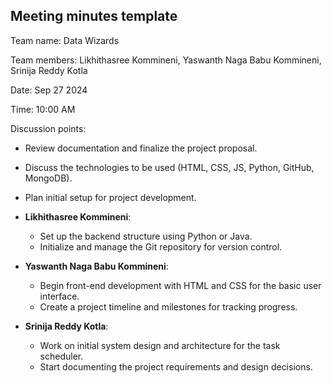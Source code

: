 ## Meeting minutes template

Team name: Data Wizards

Team members: Likhithasree Kommineni, Yaswanth Naga Babu Kommineni, Srinija Reddy Kotla 

Date: Sep 27 2024

Time: 10:00 AM

Discussion points: 

* Review documentation and finalize the project proposal.
* Discuss the technologies to be used (HTML, CSS, JS, Python, GitHub, MongoDB).
* Plan initial setup for project development.

* **Likhithasree Kommineni**: 
  - Set up the backend structure using Python or Java.
  - Initialize and manage the Git repository for version control.

* **Yaswanth Naga Babu Kommineni**: 
  - Begin front-end development with HTML and CSS for the basic user interface.
  - Create a project timeline and milestones for tracking progress.

* **Srinija Reddy Kotla**: 
  - Work on initial system design and architecture for the task scheduler.
  - Start documenting the project requirements and design decisions.